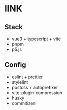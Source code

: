 # IINK

## Stack
- vue3 + typescript + vite
- pnpm
- p5.js

## Config
- eslint + prettier
- stylelint
- postcss + autoprefixer
- vite-plugin-compression
- husky
- commitizen